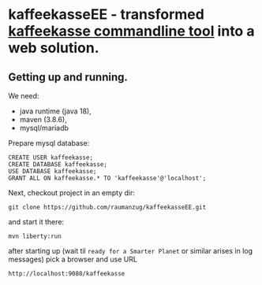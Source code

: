 # kaffeekasseEE - transformed [kaffeekasse commandline tool](https://github.com/raumanzug/kaffeekasse) into a web solution.

## Getting up and running.

We need:

- java runtime (java 18),
- maven (3.8.6),
- mysql/mariadb


Prepare mysql database:

	CREATE USER kaffeekasse;
	CREATE DATABASE kaffeekasse;
	USE DATABASE kaffeekasse;
	GRANT ALL ON kaffeekasse.* TO 'kaffeekasse'@'localhost';

Next, checkout project in an empty dir:

	git clone https://github.com/raumanzug/kaffeekasseEE.git

and start it there:

	mvn liberty:run

after starting up (wait til `ready for a Smarter Planet` or similar arises in log messages)
pick a browser and use URL

	http://localhost:9080/kaffeekasse


